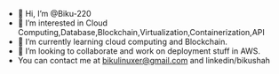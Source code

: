 - 👋 Hi, I’m @Biku-220
- 👀 I’m interested in Cloud Computing,Database,Blockchain,Virtualization,Containerization,API
- 🌱 I’m currently learning cloud computing and Blockchain.
- 💞️ I’m looking to collaborate and work on deployment stuff in AWS.
-    You can contact me at bikulinuxer@gmail.com and linkedin/bikushah

<!---
Biku-220/Biku-220 is a ✨ special ✨ repository because its `README.md` (this file) appears on your GitHub profile.
You can click the Preview link to take a look at your changes.
--->
